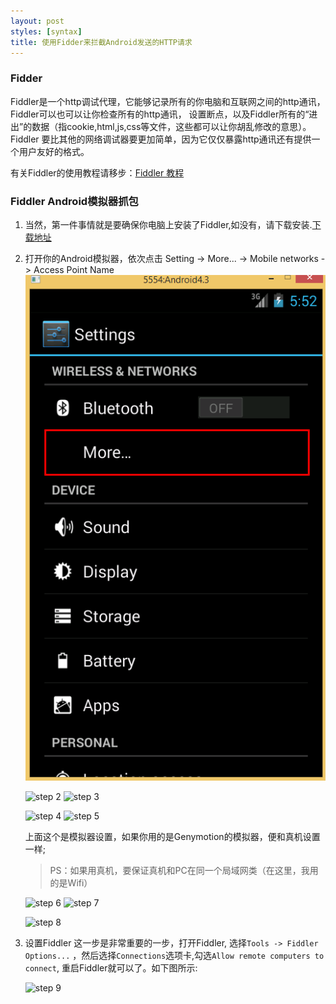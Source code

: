```yaml
---
layout: post
styles: [syntax]
title: 使用Fidder来拦截Android发送的HTTP请求
---
```


### Fidder  

Fiddler是一个http调试代理，它能够记录所有的你电脑和互联网之间的http通讯，Fiddler可以也可以让你检查所有的http通讯，
设置断点，以及Fiddler所有的“进出”的数据（指cookie,html,js,css等文件，这些都可以让你胡乱修改的意思）。 
Fiddler 要比其他的网络调试器要更加简单，因为它仅仅暴露http通讯还有提供一个用户友好的格式。

有关Fiddler的使用教程请移步：[Fiddler 教程](http://kb.cnblogs.com/page/130367/)

### Fiddler Android模拟器抓包

1. 当然，第一件事情就是要确保你电脑上安装了Fiddler,如没有，请下载安装.[下载地址](http://www.telerik.com/download/fiddler)

2. 打开你的Android模拟器，依次点击 Setting -> More... -> Mobile networks -> Access Point Name
	![step 1](../assets/img/2014-08-13/step_01.png)
    
    ![step 2](../../../assets/img/2014-08-13/step_02.png)
    ![step 3](../../../assets/img/2014-08-13/step_03.png)

    ![step 4](../../../assets/img/2014-08-13/step_04.png)
    ![step 5](../../../assets/img/2014-08-13/step_05.png)

   上面这个是模拟器设置，如果你用的是Genymotion的模拟器，便和真机设置一样;

   > PS：如果用真机，要保证真机和PC在同一个局域网类（在这里，我用的是Wifi）

   ![step 6](../../../assets/img/2014-08-13/step_06.png)
   ![step 7](../../../assets/img/2014-08-13/step_07.png)

   ![step 8](../../../assets/img/2014-08-13/step_08.png)

3. 设置Fiddler
	这一步是非常重要的一步，打开Fiddler, 选择`Tools -> Fiddler Options...` ，然后选择`Connections`选项卡,勾选`Allow remote computers to connect`,
	重启Fiddler就可以了。如下图所示:

	![step 9](../../../assets/img/2014-08-13/step_09.png)